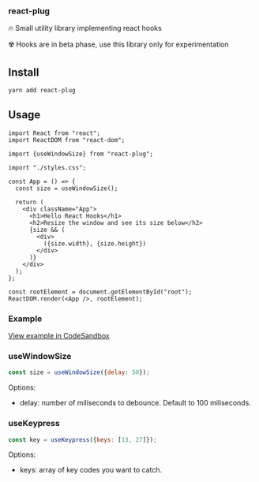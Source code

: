 ### react-plug

🔥 Small utility library implementing react hooks

☢️ Hooks are in beta phase, use this library only for experimentation

## Install

```bash
yarn add react-plug
```

## Usage

```
import React from "react";
import ReactDOM from "react-dom";

import {useWindowSize} from "react-plug";

import "./styles.css";

const App = () => {
  const size = useWindowSize();

  return (
    <div className="App">
      <h1>Hello React Hooks</h1>
      <h2>Resize the window and see its size below</h2>
      {size && (
        <div>
          ({size.width}, {size.height})
        </div>
      )}
    </div>
  );
};

const rootElement = document.getElementById("root");
ReactDOM.render(<App />, rootElement);
```

### Example

[View example in CodeSandbox](https://codesandbox.io/s/vq97rq9kv0)

### useWindowSize

```jsx
const size = useWindowSize({delay: 50});
```

Options:
- delay: number of miliseconds to debounce. Default to 100 miliseconds.

### useKeypress

```jsx
const key = useKeypress({keys: [13, 27]});
```

Options:
- keys: array of key codes you want to catch.